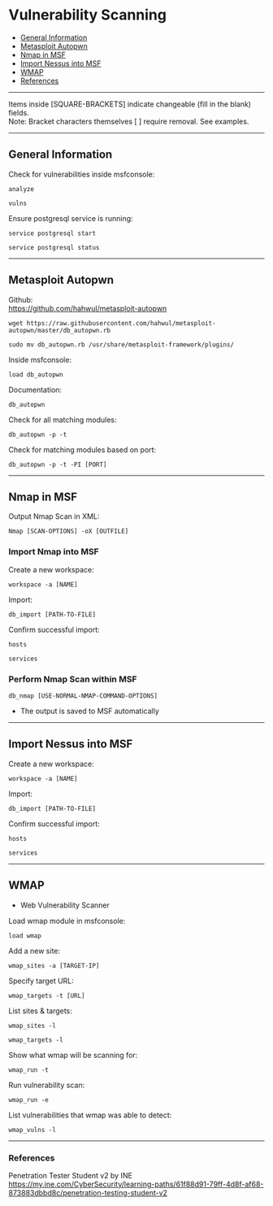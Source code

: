 # Vulnerability Scanning

* [General Information](#general-information)
* [Metasploit Autopwn](#metasploit-autopwn)
* [Nmap in MSF](#nmap-in-msf)
* [Import Nessus into MSF](#import-nessus-into-msf)
* [WMAP](#wmap)
* [References](#references)

***********************************************************************
Items inside [SQUARE-BRACKETS] indicate changeable (fill in the blank) fields.  
Note: Bracket characters themselves [ ] require removal. See examples.
***********************************************************************

## General Information

Check for vulnerabilities inside msfconsole:
```
analyze
```
```
vulns
```

Ensure postgresql service is running:
```
service postgresql start
```
```
service postgresql status
```

***********************************************************************

## Metasploit Autopwn

Github:   
https://github.com/hahwul/metasploit-autopwn
```
wget https://raw.githubusercontent.com/hahwul/metasploit-autopwn/master/db_autopwn.rb
```
```
sudo mv db_autopwn.rb /usr/share/metasploit-framework/plugins/
```

Inside msfconsole:
```
load db_autopwn
```

Documentation:
```
db_autopwn
```

Check for all matching modules:
```
db_autopwn -p -t
```

Check for matching modules based on port:
```
db_autopwn -p -t -PI [PORT]
```

***********************************************************************
## Nmap in MSF

Output Nmap Scan in XML:
```
Nmap [SCAN-OPTIONS] -oX [OUTFILE] 
```

### Import Nmap into MSF

Create a new workspace:
```
workspace -a [NAME]
```

Import:
```
db_import [PATH-TO-FILE]
```

Confirm successful import:
```
hosts
```
```
services
```

### Perform Nmap Scan within MSF

```
db_nmap [USE-NORMAL-NMAP-COMMAND-OPTIONS]
```
* The output is saved to MSF automatically  


***********************************************************************

## Import Nessus into MSF

Create a new workspace:
```
workspace -a [NAME]
```

Import:
```
db_import [PATH-TO-FILE]
```

Confirm successful import:
```
hosts
```
```
services
```

***********************************************************************

## WMAP
* Web Vulnerability Scanner  

Load wmap module in msfconsole:
```
load wmap
```

Add a new site:
```
wmap_sites -a [TARGET-IP]
```

Specify target URL:
```
wmap_targets -t [URL]
```

List sites & targets:
```
wmap_sites -l
```
```
wmap_targets -l
```

Show what wmap will be scanning for:
```
wmap_run -t
```

Run vulnerability scan:
```
wmap_run -e
```

List vulnerabilities that wmap was able to detect:
```
wmap_vulns -l
```

***********************************************************************

### References
Penetration Tester Student v2 by INE  
https://my.ine.com/CyberSecurity/learning-paths/61f88d91-79ff-4d8f-af68-873883dbbd8c/penetration-testing-student-v2